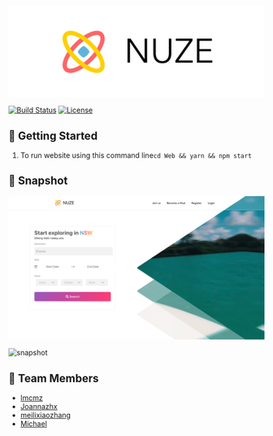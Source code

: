 ![banner](./Image/banner.jpg)

[![Build Status](https://travis-ci.com/AlphaWallet/alpha-wallet-ios.svg?branch=master)](https://travis-ci.com/AlphaWallet/alpha-wallet-ios.svg?branch=master)
[![License](https://img.shields.io/badge/license-GPL3-green.svg?style=flat)](https://github.com/fastlane/fastlane/blob/master/LICENSE)



## 🍦 Getting Started

1. To run website using this command line`cd Web && yarn && npm start`



## 🍕 Snapshot

![snapshot](./Image/shot1.png)

![snapshot](./Image/shot2.png)

## 👻 Team Members

- [lmcmz](https://github.com/lmcmz)
- [Joannazhx](https://github.com/Joannazhx)
- [meilixiaozhang](http://github.com/meilixiaozhang)
- [Michael](http://github.com/MichaelH-au)